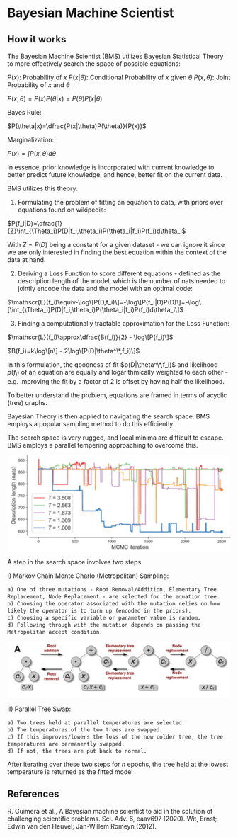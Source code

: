 # Bayesian Machine Scientist

## How it works

The Bayesian Machine Scientist (BMS) utilizes Bayesian Statistical Theory to more effectively search the space of possible equations:

$P(x):$ Probability of $x$
$P(x|\theta)$: Conditional Probability of $x$ given $\theta$
$P(x,\theta)$: Joint Probability of $x$ and $\theta$

$P(x,\theta)=P(x)P(\theta|x)=P(\theta)P(x|\theta)$

Bayes Rule:

$P(\theta|x)=\dfrac{P(x|\theta)P(\theta)}{P(x)}$

Marginalization:

$P(x)=\int P(x,\theta)d\theta$

In essence, prior knowledge is incorporated with current knowledge to better predict future knowledge, and hence, better fit on the current data.

BMS utilizes this theory:

1) Formulating the problem of fitting an equation to data, with priors over equations found on wikipedia:

$P(f_i|D)=\dfrac{1}{Z}\int_{\Theta_i}P(D|f_i,\theta_i)P(\theta_i|f_i)P(f_i)d\theta_i$

With $Z=P(D)$ being a constant for a given dataset - we can ignore it since we are only interested in finding the best equation within the context of the data at hand.

2) Deriving a Loss Function to score different equations - defined as the description length of the model, which is the number of nats needed to jointly encode the data and the model with an optimal code:

$\mathscr{L}(f_i)\equiv-\log\[P(D,f_i)\]=-\log\[P(f_i|D)P(D)\]=-\log\[\int_{\Theta_i}P(D|f_i,\theta_i)P(\theta_i|f_i)P(f_i)d\theta_i\]$

3) Finding a computationally tractable approximation for the Loss Function:

$\mathscr{L}(f_i)\approx\dfrac{B(f_i)}{2} - \log\[P(f_i)\]$

$B(f_i)=k\log\[n\] - 2\log\[P(D|\theta^\*,f_i)\]$

In this formulation, the goodness of fit $p(D|\theta^\*,f_i)$ and likelihood $p(f_i)$ of an equation are equally and logarithmically weighted to each other - e.g. improving the fit by a factor of 2 is offset by having half the likelihood.

To better understand the problem, equations are framed in terms of acyclic (tree) graphs.

Bayesian Theory is then applied to navigating the search space. BMS employs a popular sampling method to do this efficiently.

The search space is very rugged, and local minima are difficult to escape. BMS employs a parallel tempering approaching to overcome this.

![Comptuation Graph](img/BMSTempering.png)

A step in the search space involves two steps

I) Markov Chain Monte Charlo (Metropolitan) Sampling:

    a) One of three mutations - Root Removal/Addition, Elementary Tree Replacement, Node Replacement - are selected for the equation tree.
    b) Choosing the operator associated with the mutation relies on how likely the operator is to turn up (encoded in the priors).
    c) Choosing a specific variable or parameter value is random.
    d) Following through with the mutation depends on passing the Metropolitan accept condition.
    
![Comptuation Graph](img/BMSEquationTreeOps.png)

II) Parallel Tree Swap:

    a) Two trees held at parallel temperatures are selected.
    b) The temperatures of the two trees are swapped.
    c) If this improves/lowers the loss of the now colder tree, the tree temperatures are permanently swapped.
    d) If not, the trees are put back to normal.
    
After iterating over these two steps for $n$ epochs, the tree held at the lowest temperature is returned as the fitted model

## References

R. Guimerà et al., A Bayesian machine scientist to aid in the solution of challenging scientific problems. Sci. Adv.
6, eaav697 (2020).
Wit, Ernst; Edwin van den Heuvel; Jan-Willem Romeyn (2012).
